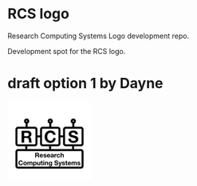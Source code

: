 # RCS logo

Research Computing Systems Logo development repo.


Development spot for the RCS logo.


# draft option 1 by Dayne

![./draft-option-1/rcs-logo-thumb.png](./draft-option-1/rcs-logo-thumb.png)

